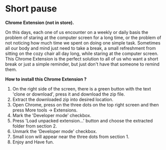# Short pause

**Chrome Extension (not in store).**

On this days, each one of us encounter on a weekly or daily basis the problem of staring at the computer screen for a long time, or the problem of not noticing how much time we spent on doing one simple task.
Sometimes all our body and mind just need to take a break, a small refreshment from sitting on the cozy chair all day long, while staring at the computer screen.
This Chrome Extension is the perfect solution to all of us who want a short break or just a simple reminder, but just don't have that someone to remind them.

**How to install this Chrome Extension ?**

1. On the right side of the screen, there is a green button with the text 'clone or download', press it and download the zip file.
2. Extract the downloaded zip into desired location.
3. Open Chrome, press on the three dots on the top right screen and then press More tools -> Extensions.
4. Mark the 'Developer mode' checkbox.
5. Press 'Load unpacked extension...' button and choose the extracted folder from section 2.
6. Unmark the 'Developer mode' checkbox.
7. Small icon will appear near the three dots from section 1.
8. Enjoy and Have fun.
